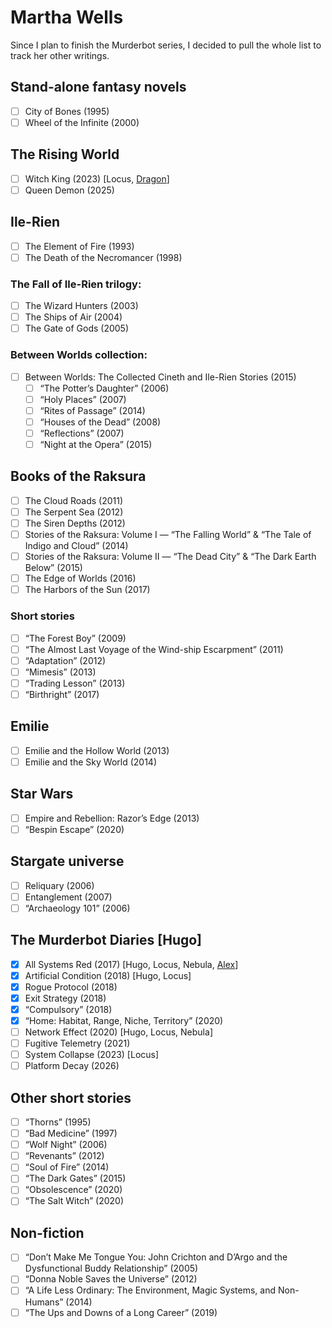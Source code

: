 # Martha Wells

Since I plan to finish the Murderbot series, I decided to pull the whole list
to track her other writings.

## Stand-alone fantasy novels
- [ ] City of Bones (1995)
- [ ] Wheel of the Infinite (2000)

## The Rising World
- [ ] Witch King (2023) [Locus, [Dragon](https://awards.dragoncon.org/)]
- [ ] Queen Demon (2025)

## Ile-Rien
- [ ] The Element of Fire (1993)
- [ ] The Death of the Necromancer (1998)

### The Fall of Ile-Rien trilogy:
- [ ] The Wizard Hunters (2003)
- [ ] The Ships of Air (2004)
- [ ] The Gate of Gods (2005)

### Between Worlds collection:
- [ ] Between Worlds: The Collected Cineth and Ile-Rien Stories (2015)
    - [ ] “The Potter’s Daughter” (2006)
    - [ ] “Holy Places” (2007)
    - [ ] “Rites of Passage” (2014)
    - [ ] “Houses of the Dead” (2008)
    - [ ] “Reflections” (2007)
    - [ ] “Night at the Opera” (2015)

## Books of the Raksura
- [ ] The Cloud Roads (2011)
- [ ] The Serpent Sea (2012)
- [ ] The Siren Depths (2012)
- [ ] Stories of the Raksura: Volume I — “The Falling World” & “The Tale of Indigo and Cloud” (2014)
- [ ] Stories of the Raksura: Volume II — “The Dead City” & “The Dark Earth Below” (2015)
- [ ] The Edge of Worlds (2016)
- [ ] The Harbors of the Sun (2017)

### Short stories
- [ ] “The Forest Boy” (2009)
- [ ] “The Almost Last Voyage of the Wind-ship Escarpment” (2011)
- [ ] “Adaptation” (2012)
- [ ] “Mimesis” (2013)
- [ ] “Trading Lesson” (2013)
- [ ] “Birthright” (2017)

## Emilie
- [ ] Emilie and the Hollow World (2013)
- [ ] Emilie and the Sky World (2014)

## Star Wars
- [ ] Empire and Rebellion: Razor’s Edge (2013)
- [ ] “Bespin Escape” (2020)

## Stargate universe
- [ ] Reliquary (2006)
- [ ] Entanglement (2007)
- [ ] “Archaeology 101” (2006)

## The Murderbot Diaries [Hugo]
- [x] All Systems Red (2017) [Hugo, Locus, Nebula, [Alex](https://www.ala.org/yalsa/alex-awards)]
- [x] Artificial Condition (2018) [Hugo, Locus]
- [x] Rogue Protocol (2018)
- [x] Exit Strategy (2018)
- [x] “Compulsory” (2018)
- [x] “Home: Habitat, Range, Niche, Territory” (2020)
- [ ] Network Effect (2020) [Hugo, Locus, Nebula]
- [ ] Fugitive Telemetry (2021)
- [ ] System Collapse (2023) [Locus]
- [ ] Platform Decay (2026)

## Other short stories
- [ ] “Thorns” (1995)
- [ ] “Bad Medicine” (1997)
- [ ] “Wolf Night” (2006)
- [ ] “Revenants” (2012)
- [ ] “Soul of Fire” (2014)
- [ ] “The Dark Gates” (2015)
- [ ] “Obsolescence” (2020)
- [ ] “The Salt Witch” (2020)

## Non-fiction
- [ ] “Don’t Make Me Tongue You: John Crichton and D’Argo and the Dysfunctional Buddy Relationship” (2005)
- [ ] “Donna Noble Saves the Universe” (2012)
- [ ] “A Life Less Ordinary: The Environment, Magic Systems, and Non-Humans” (2014)
- [ ] “The Ups and Downs of a Long Career” (2019)
